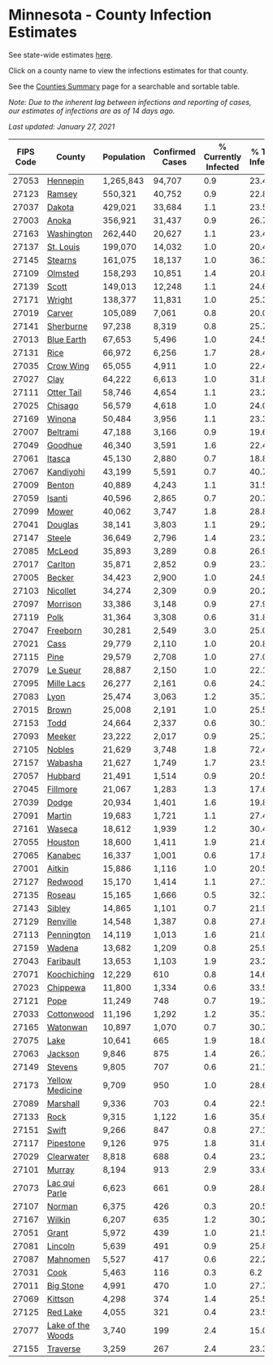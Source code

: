 # Minnesota - County Infection Estimates

See state-wide estimates [here](/infections/us-mn).

Click on a county name to view the infections estimates for that county.

See the [Counties Summary](/infections/summary-counties) page for a searchable and sortable table.

*Note: Due to the inherent lag between infections and reporting of cases, our estimates of infections are as of 14 days ago.*

*Last updated: January 27, 2021*

|   FIPS Code |                                 County |   Population |   Confirmed Cases |   % Currently Infected |   % Total Infected |
|-------------|----------------------------------------|--------------|-------------------|------------------------|--------------------|
|       27053 |                   [Hennepin](hennepin) |    1,265,843 |            94,707 |                    0.9 |               23.4 |
|       27123 |                       [Ramsey](ramsey) |      550,321 |            40,752 |                    0.9 |               22.8 |
|       27037 |                       [Dakota](dakota) |      429,021 |            33,684 |                    1.1 |               23.5 |
|       27003 |                         [Anoka](anoka) |      356,921 |            31,437 |                    0.9 |               26.7 |
|       27163 |               [Washington](washington) |      262,440 |            20,627 |                    1.1 |               23.4 |
|       27137 |                 [St. Louis](st.-louis) |      199,070 |            14,032 |                    1.0 |               20.4 |
|       27145 |                     [Stearns](stearns) |      161,075 |            18,137 |                    1.0 |               36.3 |
|       27109 |                     [Olmsted](olmsted) |      158,293 |            10,851 |                    1.4 |               20.8 |
|       27139 |                         [Scott](scott) |      149,013 |            12,248 |                    1.1 |               24.6 |
|       27171 |                       [Wright](wright) |      138,377 |            11,831 |                    1.0 |               25.3 |
|       27019 |                       [Carver](carver) |      105,089 |             7,061 |                    0.8 |               20.0 |
|       27141 |                 [Sherburne](sherburne) |       97,238 |             8,319 |                    0.8 |               25.7 |
|       27013 |               [Blue Earth](blue-earth) |       67,653 |             5,496 |                    1.0 |               24.5 |
|       27131 |                           [Rice](rice) |       66,972 |             6,256 |                    1.7 |               28.4 |
|       27035 |                 [Crow Wing](crow-wing) |       65,055 |             4,911 |                    1.0 |               22.4 |
|       27027 |                           [Clay](clay) |       64,222 |             6,613 |                    1.0 |               31.8 |
|       27111 |               [Otter Tail](otter-tail) |       58,746 |             4,654 |                    1.1 |               23.2 |
|       27025 |                     [Chisago](chisago) |       56,579 |             4,618 |                    1.0 |               24.0 |
|       27169 |                       [Winona](winona) |       50,484 |             3,956 |                    1.1 |               23.3 |
|       27007 |                   [Beltrami](beltrami) |       47,188 |             3,166 |                    0.9 |               19.6 |
|       27049 |                     [Goodhue](goodhue) |       46,340 |             3,591 |                    1.6 |               22.4 |
|       27061 |                       [Itasca](itasca) |       45,130 |             2,880 |                    0.7 |               18.8 |
|       27067 |                 [Kandiyohi](kandiyohi) |       43,199 |             5,591 |                    0.7 |               40.7 |
|       27009 |                       [Benton](benton) |       40,889 |             4,243 |                    1.1 |               31.5 |
|       27059 |                       [Isanti](isanti) |       40,596 |             2,865 |                    0.7 |               20.7 |
|       27099 |                         [Mower](mower) |       40,062 |             3,747 |                    1.8 |               28.8 |
|       27041 |                     [Douglas](douglas) |       38,141 |             3,803 |                    1.1 |               29.2 |
|       27147 |                       [Steele](steele) |       36,649 |             2,796 |                    1.4 |               23.2 |
|       27085 |                       [McLeod](mcleod) |       35,893 |             3,289 |                    0.8 |               26.9 |
|       27017 |                     [Carlton](carlton) |       35,871 |             2,852 |                    0.9 |               23.7 |
|       27005 |                       [Becker](becker) |       34,423 |             2,900 |                    1.0 |               24.9 |
|       27103 |                   [Nicollet](nicollet) |       34,274 |             2,309 |                    0.9 |               20.2 |
|       27097 |                   [Morrison](morrison) |       33,386 |             3,148 |                    0.9 |               27.9 |
|       27119 |                           [Polk](polk) |       31,364 |             3,308 |                    0.6 |               31.8 |
|       27047 |                   [Freeborn](freeborn) |       30,281 |             2,549 |                    3.0 |               25.0 |
|       27021 |                           [Cass](cass) |       29,779 |             2,110 |                    1.0 |               20.8 |
|       27115 |                           [Pine](pine) |       29,579 |             2,708 |                    1.0 |               27.0 |
|       27079 |                   [Le Sueur](le-sueur) |       28,887 |             2,150 |                    1.0 |               22.1 |
|       27095 |               [Mille Lacs](mille-lacs) |       26,277 |             2,161 |                    0.6 |               24.3 |
|       27083 |                           [Lyon](lyon) |       25,474 |             3,063 |                    1.2 |               35.7 |
|       27015 |                         [Brown](brown) |       25,008 |             2,191 |                    1.0 |               25.5 |
|       27153 |                           [Todd](todd) |       24,664 |             2,337 |                    0.6 |               30.1 |
|       27093 |                       [Meeker](meeker) |       23,222 |             2,017 |                    0.9 |               25.7 |
|       27105 |                       [Nobles](nobles) |       21,629 |             3,748 |                    1.8 |               72.4 |
|       27157 |                     [Wabasha](wabasha) |       21,627 |             1,749 |                    1.7 |               23.5 |
|       27057 |                     [Hubbard](hubbard) |       21,491 |             1,514 |                    0.9 |               20.5 |
|       27045 |                   [Fillmore](fillmore) |       21,067 |             1,283 |                    1.3 |               17.6 |
|       27039 |                         [Dodge](dodge) |       20,934 |             1,401 |                    1.6 |               19.8 |
|       27091 |                       [Martin](martin) |       19,683 |             1,721 |                    1.1 |               27.4 |
|       27161 |                       [Waseca](waseca) |       18,612 |             1,939 |                    1.2 |               30.4 |
|       27055 |                     [Houston](houston) |       18,600 |             1,411 |                    1.9 |               21.6 |
|       27065 |                     [Kanabec](kanabec) |       16,337 |             1,001 |                    0.6 |               17.8 |
|       27001 |                       [Aitkin](aitkin) |       15,886 |             1,116 |                    1.0 |               20.5 |
|       27127 |                     [Redwood](redwood) |       15,170 |             1,414 |                    1.1 |               27.1 |
|       27135 |                       [Roseau](roseau) |       15,165 |             1,666 |                    0.5 |               32.3 |
|       27143 |                       [Sibley](sibley) |       14,865 |             1,101 |                    0.7 |               21.9 |
|       27129 |                   [Renville](renville) |       14,548 |             1,387 |                    0.8 |               27.8 |
|       27113 |               [Pennington](pennington) |       14,119 |             1,013 |                    1.6 |               21.0 |
|       27159 |                       [Wadena](wadena) |       13,682 |             1,209 |                    0.8 |               25.9 |
|       27043 |                 [Faribault](faribault) |       13,653 |             1,103 |                    1.9 |               23.2 |
|       27071 |             [Koochiching](koochiching) |       12,229 |               610 |                    0.8 |               14.6 |
|       27023 |                   [Chippewa](chippewa) |       11,800 |             1,334 |                    0.6 |               33.5 |
|       27121 |                           [Pope](pope) |       11,249 |               748 |                    0.7 |               19.7 |
|       27033 |               [Cottonwood](cottonwood) |       11,196 |             1,292 |                    1.2 |               35.3 |
|       27165 |                   [Watonwan](watonwan) |       10,897 |             1,070 |                    0.7 |               30.7 |
|       27075 |                           [Lake](lake) |       10,641 |               665 |                    1.9 |               18.0 |
|       27063 |                     [Jackson](jackson) |        9,846 |               875 |                    1.4 |               26.7 |
|       27149 |                     [Stevens](stevens) |        9,805 |               707 |                    0.6 |               21.1 |
|       27173 |     [Yellow Medicine](yellow-medicine) |        9,709 |               950 |                    1.0 |               28.6 |
|       27089 |                   [Marshall](marshall) |        9,336 |               703 |                    0.4 |               22.5 |
|       27133 |                           [Rock](rock) |        9,315 |             1,122 |                    1.6 |               35.6 |
|       27151 |                         [Swift](swift) |        9,266 |               847 |                    0.8 |               27.1 |
|       27117 |                 [Pipestone](pipestone) |        9,126 |               975 |                    1.8 |               31.6 |
|       27029 |               [Clearwater](clearwater) |        8,818 |               688 |                    0.4 |               23.2 |
|       27101 |                       [Murray](murray) |        8,194 |               913 |                    2.9 |               33.6 |
|       27073 |         [Lac qui Parle](lac-qui-parle) |        6,623 |               661 |                    0.9 |               28.8 |
|       27107 |                       [Norman](norman) |        6,375 |               426 |                    0.3 |               20.5 |
|       27167 |                       [Wilkin](wilkin) |        6,207 |               635 |                    1.2 |               30.2 |
|       27051 |                         [Grant](grant) |        5,972 |               439 |                    1.0 |               21.5 |
|       27081 |                     [Lincoln](lincoln) |        5,639 |               491 |                    0.9 |               25.8 |
|       27087 |                   [Mahnomen](mahnomen) |        5,527 |               417 |                    0.6 |               22.2 |
|       27031 |                           [Cook](cook) |        5,463 |               116 |                    0.3 |                6.2 |
|       27011 |                 [Big Stone](big-stone) |        4,991 |               470 |                    1.0 |               27.7 |
|       27069 |                     [Kittson](kittson) |        4,298 |               374 |                    1.4 |               25.5 |
|       27125 |                   [Red Lake](red-lake) |        4,055 |               321 |                    0.4 |               23.5 |
|       27077 | [Lake of the Woods](lake-of-the-woods) |        3,740 |               199 |                    2.4 |               15.0 |
|       27155 |                   [Traverse](traverse) |        3,259 |               267 |                    2.4 |               23.3 |